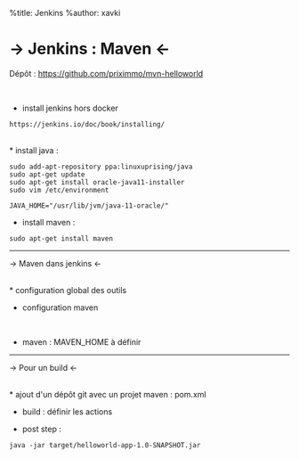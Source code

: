 %title: Jenkins
%author: xavki

-> Jenkins : Maven <-
========

Dépôt : https://github.com/priximmo/mvn-helloworld

<br>

* install jenkins hors docker

```
https://jenkins.io/doc/book/installing/
```


<br>
* install java :

```
sudo add-apt-repository ppa:linuxuprising/java
sudo apt-get update
sudo apt-get install oracle-java11-installer
sudo vim /etc/environment 

JAVA_HOME="/usr/lib/jvm/java-11-oracle/"
```

* install maven :

```
sudo apt-get install maven
```

----------------------------------------------------------------------


-> Maven dans jenkins <-




<br>
* configuration global des outils


<br>

* configuration maven

<br>

* maven : MAVEN_HOME à définir



------------------------------------------------------------------------


-> Pour un build <-




<br>
* ajout d'un dépôt git avec un projet maven : pom.xml


* build : définir les actions


* post step : 

```
java -jar target/helloworld-app-1.0-SNAPSHOT.jar
```
